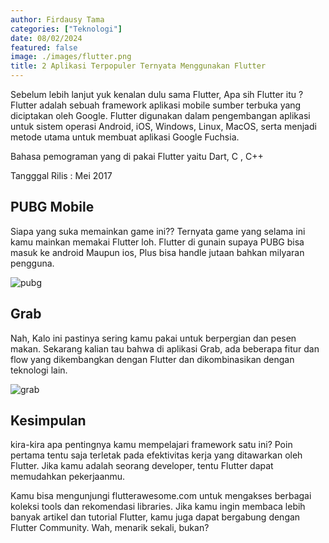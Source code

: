 ```yaml
---
author: Firdausy Tama
categories: ["Teknologi"]
date: 08/02/2024
featured: false
image: ./images/flutter.png
title: 2 Aplikasi Terpopuler Ternyata Menggunakan Flutter
---
```


Sebelum lebih lanjut yuk kenalan dulu sama Flutter, Apa sih Flutter itu ?
Flutter adalah sebuah framework aplikasi mobile sumber terbuka yang diciptakan oleh Google.
Flutter digunakan dalam pengembangan aplikasi untuk sistem operasi Android, iOS, Windows, Linux, MacOS, serta menjadi metode utama untuk membuat aplikasi Google Fuchsia.

Bahasa pemograman yang di pakai Flutter yaitu Dart, C , C++

Tangggal Rilis : Mei 2017

## PUBG Mobile

Siapa yang suka memainkan game ini?? Ternyata game yang selama ini kamu mainkan memakai Flutter loh. Flutter di gunain supaya PUBG bisa masuk ke android Maupun ios, Plus bisa handle jutaan bahkan milyaran pengguna.

![pubg](https://blogger.googleusercontent.com/img/b/R29vZ2xl/AVvXsEhfuEmyD6cdNzgqMZmFajGfz-Hm9WVRh4UCSOrNwg2mmPw1feoADTVbwCQTvbmxlvTZMqbzU1eZr-tUlumETIjnRknAHLQ6V5JI0g5gkCxuAJFtsxWpcVm140LhmybW0AIIbzgnWoLeubbHzLyZemlSnj1sYWGlsnoyQ1l3dy4qTQaQcmYIu5VaUIu80k2b/s3328/pubg-mobile-1.jpg)

## Grab

Nah, Kalo ini pastinya sering kamu pakai untuk berpergian dan pesen makan.
Sekarang kalian tau bahwa di aplikasi Grab, ada beberapa fitur dan flow yang dikembangkan dengan Flutter dan dikombinasikan dengan teknologi lain.

![grab](https://asset-a.grid.id/crop/0x0:0x0/x/photo/2020/11/18/3959833510.jpg)

## Kesimpulan

kira-kira apa pentingnya kamu mempelajari framework satu ini? Poin pertama tentu saja terletak pada efektivitas kerja yang ditawarkan oleh Flutter. Jika kamu adalah seorang developer, tentu Flutter dapat memudahkan pekerjaanmu.

Kamu bisa mengunjungi flutterawesome.com untuk mengakses berbagai koleksi tools dan rekomendasi libraries. Jika kamu ingin membaca lebih banyak artikel dan tutorial Flutter, kamu juga dapat bergabung dengan Flutter Community. Wah, menarik sekali, bukan?
